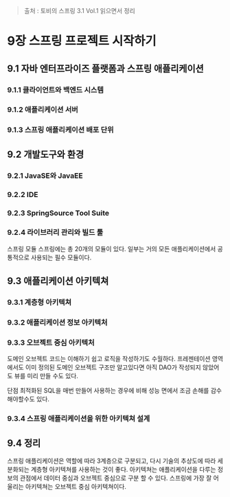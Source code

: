 > 출처 : 토비의 스프링 3.1 Vol.1 읽으면서 정리

# 9장 스프링 프로젝트 시작하기
## 9.1 자바 엔터프라이즈 플랫폼과 스프링 애플리케이션
### 9.1.1 클라이언트와 백엔드 시스템
### 9.1.2 애플리케이션 서버
### 9.1.3 스프링 애플리케이션 배포 단위

## 9.2 개발도구와 환경
### 9.2.1 JavaSE와 JavaEE
### 9.2.2 IDE
### 9.2.3 SpringSource Tool Suite
### 9.2.4 라이브러리 관리와 빌드 툴
스프링 모듈
스프링에는 총 20개의 모듈이 있다.
일부는 거의 모든 애플리케이션에서 공통적으로 사용되는 필수 모듈이다.

## 9.3 애플리케이션 아키텍쳐
### 9.3.1 계층형 아키텍쳐
### 9.3.2 애플리케이션 정보 아키텍처
### 9.3.3 오브젝트 중심 아키텍처
도메인 오브젝트
코드는 이해하기 쉽고 로직을 작성하기도 수월하다. 프레젠테이션 영역에서도 이미 정의된 도메인 오브젝트 구조만
알고있다면 아직 DAO가 작성되지 않았어도 뷰를 미리 만들 수도 있다.

단점
최적화된 SQL을 매번 만들어 사용하는 경우에 비해 성능 면에서 조금 손해를 감수해야할수도 있다.
    
### 9.3.4 스프링 애플리케이션을 위한 아키텍쳐 설계

## 9.4 정리
스프링 애플리케이션은 역할에 따라 3계층으로 구분되고, 다시 기술의 추상도에 따라 세분화되는 계층형 아키텍쳐를 사용하는 것이 좋다.
아키텍쳐는 애플리케이션을 다루는 정보의 관점에서 데이터 중심과 오브젝트 중심으로 구분 할 수 있다.
스프링에 가장 잘 어울리는 아키텍쳐는 오브젝트 중심 아키텍쳐이다.
          

